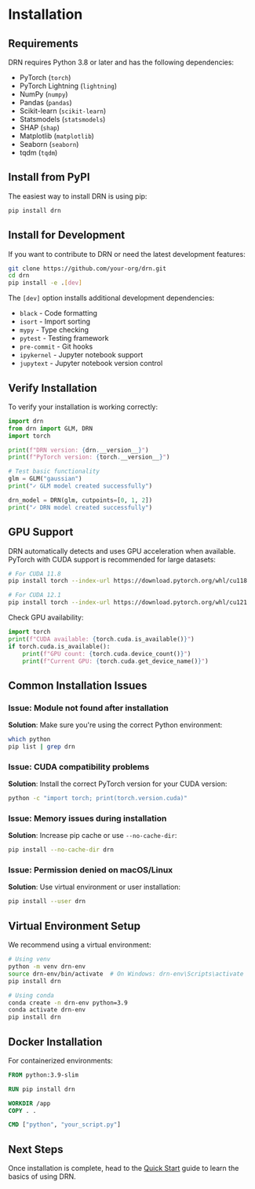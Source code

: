 # Installation

## Requirements

DRN requires Python 3.8 or later and has the following dependencies:

- PyTorch (`torch`)
- PyTorch Lightning (`lightning`) 
- NumPy (`numpy`)
- Pandas (`pandas`)
- Scikit-learn (`scikit-learn`)
- Statsmodels (`statsmodels`)
- SHAP (`shap`)
- Matplotlib (`matplotlib`)
- Seaborn (`seaborn`)
- tqdm (`tqdm`)

## Install from PyPI

The easiest way to install DRN is using pip:

```bash
pip install drn
```

## Install for Development

If you want to contribute to DRN or need the latest development features:

```bash
git clone https://github.com/your-org/drn.git
cd drn
pip install -e .[dev]
```

The `[dev]` option installs additional development dependencies:
- `black` - Code formatting
- `isort` - Import sorting
- `mypy` - Type checking
- `pytest` - Testing framework
- `pre-commit` - Git hooks
- `ipykernel` - Jupyter notebook support
- `jupytext` - Jupyter notebook version control

## Verify Installation

To verify your installation is working correctly:

```python
import drn
from drn import GLM, DRN
import torch

print(f"DRN version: {drn.__version__}")
print(f"PyTorch version: {torch.__version__}")

# Test basic functionality
glm = GLM("gaussian")
print("✓ GLM model created successfully")

drn_model = DRN(glm, cutpoints=[0, 1, 2])
print("✓ DRN model created successfully")
```

## GPU Support

DRN automatically detects and uses GPU acceleration when available. PyTorch with CUDA support is recommended for large datasets:

```bash
# For CUDA 11.8
pip install torch --index-url https://download.pytorch.org/whl/cu118

# For CUDA 12.1
pip install torch --index-url https://download.pytorch.org/whl/cu121
```

Check GPU availability:

```python
import torch
print(f"CUDA available: {torch.cuda.is_available()}")
if torch.cuda.is_available():
    print(f"GPU count: {torch.cuda.device_count()}")
    print(f"Current GPU: {torch.cuda.get_device_name()}")
```

## Common Installation Issues

### Issue: Module not found after installation

**Solution**: Make sure you're using the correct Python environment:
```bash
which python
pip list | grep drn
```

### Issue: CUDA compatibility problems

**Solution**: Install the correct PyTorch version for your CUDA version:
```bash
python -c "import torch; print(torch.version.cuda)"
```

### Issue: Memory issues during installation

**Solution**: Increase pip cache or use `--no-cache-dir`:
```bash
pip install --no-cache-dir drn
```

### Issue: Permission denied on macOS/Linux

**Solution**: Use virtual environment or user installation:
```bash
pip install --user drn
```

## Virtual Environment Setup

We recommend using a virtual environment:

```bash
# Using venv
python -m venv drn-env
source drn-env/bin/activate  # On Windows: drn-env\Scripts\activate
pip install drn

# Using conda
conda create -n drn-env python=3.9
conda activate drn-env
pip install drn
```

## Docker Installation

For containerized environments:

```dockerfile
FROM python:3.9-slim

RUN pip install drn

WORKDIR /app
COPY . .

CMD ["python", "your_script.py"]
```

## Next Steps

Once installation is complete, head to the [Quick Start](quickstart.md) guide to learn the basics of using DRN.